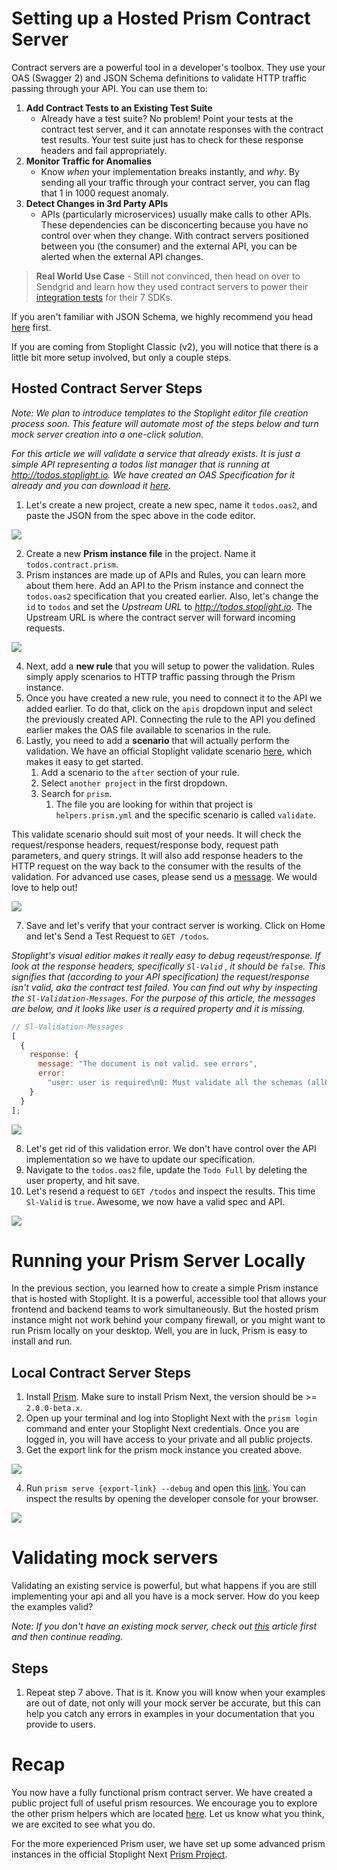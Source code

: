 # Setting up a Hosted Prism Contract Server

Contract servers are a powerful tool in a developer's toolbox. They use your OAS (Swagger 2) and JSON Schema definitions to validate HTTP traffic passing through your API. You can use them to:

1. **Add Contract Tests to an Existing Test Suite**
    - Already have a test suite? No problem! Point your tests at the contract test server, and it can annotate responses with the contract test results. Your test suite just has to check for these response headers and fail appropriately.
2. **Monitor Traffic for Anomalies** 
    - Know _when_ your implementation breaks instantly, and _why_. By sending all your traffic through your contract server, you can flag that 1 in 1000 request anomaly.
3. **Detect Changes in 3rd Party APIs** 
    - APIs (particularly microservices) usually make calls to other APIs. These dependencies can be disconcerting because you have no control over when they change. With contract servers positioned between you (the consumer) and the external API, you can be alerted when the external API changes.

> **Real World Use Case** - Still not convinced, then head on over to Sendgrid and learn how they used contract servers to power their [integration tests](https://sendgrid.com/blog/stoplight-io-to-test-api-endpoints) for their 7 SDKs.

If you aren't familiar with JSON Schema, we highly recommend you head [here](https://spacetelescope.github.io/understanding-json-schema/) first.

If you are coming from Stoplight Classic (v2), you will notice that there is a little bit more setup involved, but  only a couple steps.

## Hosted Contract Server Steps

_Note: We plan to introduce templates to the Stoplight editor file creation process soon. This feature will automate most of the steps below and turn mock server creation into a one-click solution._

_For this article we will validate a service that already exists. It is just a simple API representing a todos list manager that is running at http://todos.stoplight.io. We have created an OAS Specification for it already and you can download it [here](https://exporter.stoplight.io/3351/master/todos.oas2.yml)._

1. Let's create a new project, create a new spec, name it `todos.oas2`, and paste the JSON from the spec above in the code editor.

![](../../assets/gifs/validation-todos-contract-guide.gif)

2. Create a new **Prism instance file** in the project. Name it `todos.contract.prism`.
3. Prism instances are made up of APIs and Rules, you can learn more about them here. Add an API to the Prism instance and connect the `todos.oas2` specification that you created earlier. Also, let's change the `id` to `todos` and set the _Upstream URL_ to _http://todos.stoplight.io_. The Upstream URL is where the contract server will forward incoming requests.

![](../../assets/gifs/validation-todos-prism-api.gif)

4. Next, add a **new rule** that you will setup to power the validation. Rules simply apply scenarios to HTTP traffic passing through the Prism instance.
5. Once you have created a new rule, you need to connect it to the API we added earlier. To do that, click on the `apis` dropdown input and select the previously created API. Connecting the rule to the API you defined earlier makes the OAS file available to scenarios in the rule.
6. Lastly, you need to add a **scenario** that will actually perform the validation. We have an official Stoplight validate scenario [here](https://next.stoplight.io/stoplight/prism?edit=%23%2Fscenarios%2validate), which makes it easy to get started. 
    1. Add a scenario to the `after` section of your rule. 
    2. Select `another project` in the first dropdown.  
    3. Search for `prism`. 
        1. The file you are looking for within that project is `helpers.prism.yml` and the specific scenario is called `validate`. 
        
This validate scenario should suit most of your needs. It will check the request/response headers, request/response body, request path parameters, and query strings. It will also add response headers to the HTTP request on the way back to the consumer with the results of the validation. For advanced use cases, please send us a [message](). We would love to help out!

![](../../assets/gifs/validation-todos-prism-rule.gif)

7. Save and let's verify that your contract server is working. Click on Home and let's Send a Test Request to `GET /todos`.

_Stoplight's visual editior makes it really easy to debug reqeust/response. If look at the response headers, specifically `Sl-Valid` , it should be `false`. This signifies that (according to your API specification) the request/response isn't valid, aka the contract test failed. You can find out why by inspecting the `Sl-Validation-Messages`. For the purpose of this article, the messages are below, and it looks like user is a required property and it is missing._

```js
// Sl-Validation-Messages
[
  {
    response: {
      message: "The document is not valid. see errors",
      error:
        "user: user is required\n0: Must validate all the schemas (allOf)\nuser: user is required\n1: Must validate all the schemas (allOf)\nuser: user is required\n2: Must validate all the schemas (allOf)\nuser: user is required\n3: Must validate all the schemas (allOf)\nuser: user is required\n4: Must validate all the schemas (allOf)\nuser: user is required\n5: Must validate all the schemas (allOf)\nuser: user is required\n6: Must validate all the schemas (allOf)\nuser: user is required\n7: Must validate all the schemas (allOf)\nuser: user is required\n8: Must validate all the schemas (allOf)\nuser: user is required\n9: Must validate all the schemas (allOf)\n"
    }
  }
];
```

![](../../assets/gifs/validation-todos-prism-verify.gif)

8. Let's get rid of this validation error. We don't have control over the API implementation so we have to update our specification.
9. Navigate to the `todos.oas2` file, update the `Todo Full` by deleting the user property, and hit save.
10. Let's resend a request to `GET /todos` and inspect the results. This time `Sl-Valid` is `true`. Awesome, we now have a valid spec and API.

![](../../assets/gifs/validation-todos-prism-done.gif)

# Running your Prism Server Locally

In the previous section, you learned how to create a simple Prism instance that is hosted with Stoplight. It is a powerful, accessible tool that allows your frontend and backend teams to work simultaneously. But the hosted prism instance might not work behind your company firewall, or you might want to run Prism locally on your desktop. Well, you are in luck, Prism is easy to install and run.

## Local Contract Server Steps

1. Install [Prism](https://github.com/stoplightio/prism). Make sure to install Prism Next, the version should be >= `2.0.0-beta.x`.
2. Open up your terminal and log into Stoplight Next with the `prism login` command and enter your Stoplight Next credentials. Once you are logged in, you will have access to your private and all public projects.
3. Get the export link for the prism mock instance you created above.

![](../../assets/gifs/prism-install.gif)

4. Run `prism serve {export-link} --debug` and open this [link](http://localhost:4010/todos). You can inspect the results by opening the developer console for your browser.

![](../../assets/gifs/validation-todos-prism-local.gif)

# Validating mock servers

Validating an existing service is powerful, but what happens if you are still implementing your api and all you have is a mock server. How do you keep the examples valid?

_Note: If you don't have an existing mock server, check out [this](https://next.stoplight.io/stoplight/stoplight-next-docs/blob/master/prism.mock.server.md) article first and then continue reading._

## Steps

1. Repeat step 7 above. That is it. Know you will know when your examples are out of date, not only will your mock server be accurate, but this can help you catch any errors in examples in your documentation that you provide to users.

# Recap

You now have a fully functional prism contract server. We have created a public project full of useful prism resources. We encourage you to explore the other prism helpers which are located [here](https://next.stoplight.io/stoplight/prism/blob/master/helpers.scenarios.yml). Let us know what you think, we are excited to see what you do.

For the more experienced Prism user, we have set up some advanced prism instances in the official Stoplight Next [Prism Project](https://next.stoplight.io/stoplight/prism).
<!--stackedit_data:
eyJoaXN0b3J5IjpbLTEyNTY4MzI5NjBdfQ==
-->